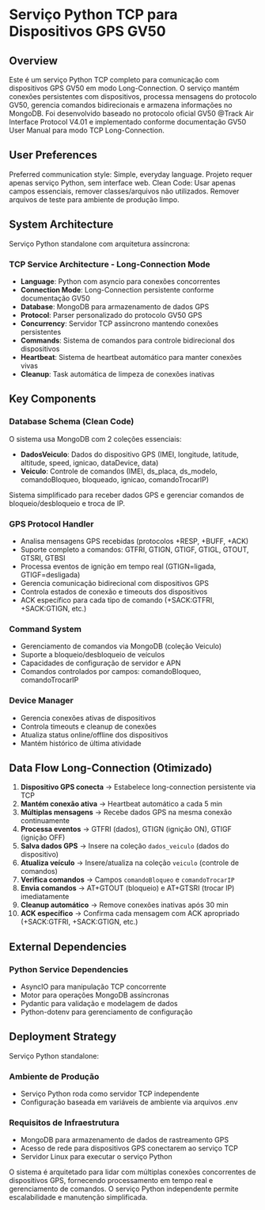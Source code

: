 # Serviço Python TCP para Dispositivos GPS GV50

## Overview

Este é um serviço Python TCP completo para comunicação com dispositivos GPS GV50 em modo Long-Connection. O serviço mantém conexões persistentes com dispositivos, processa mensagens do protocolo GV50, gerencia comandos bidirecionais e armazena informações no MongoDB. Foi desenvolvido baseado no protocolo oficial GV50 @Track Air Interface Protocol V4.01 e implementado conforme documentação GV50 User Manual para modo TCP Long-Connection.

## User Preferences

Preferred communication style: Simple, everyday language.
Projeto requer apenas serviço Python, sem interface web.
Clean Code: Usar apenas campos essenciais, remover classes/arquivos não utilizados.
Remover arquivos de teste para ambiente de produção limpo.

## System Architecture

Serviço Python standalone com arquitetura assíncrona:

### TCP Service Architecture - Long-Connection Mode
- **Language**: Python com asyncio para conexões concorrentes
- **Connection Mode**: Long-Connection persistente conforme documentação GV50
- **Database**: MongoDB para armazenamento de dados GPS
- **Protocol**: Parser personalizado do protocolo GV50 GPS
- **Concurrency**: Servidor TCP assíncrono mantendo conexões persistentes
- **Commands**: Sistema de comandos para controle bidirecional dos dispositivos
- **Heartbeat**: Sistema de heartbeat automático para manter conexões vivas
- **Cleanup**: Task automática de limpeza de conexões inativas

## Key Components

### Database Schema (Clean Code)
O sistema usa MongoDB com 2 coleções essenciais:
- **DadosVeiculo**: Dados do dispositivo GPS (IMEI, longitude, latitude, altitude, speed, ignicao, dataDevice, data)
- **Veiculo**: Controle de comandos (IMEI, ds_placa, ds_modelo, comandoBloqueo, bloqueado, ignicao, comandoTrocarIP)

Sistema simplificado para receber dados GPS e gerenciar comandos de bloqueio/desbloqueio e troca de IP.

### GPS Protocol Handler
- Analisa mensagens GPS recebidas (protocolos +RESP, +BUFF, +ACK)
- Suporte completo a comandos: GTFRI, GTIGN, GTIGF, GTIGL, GTOUT, GTSRI, GTBSI
- Processa eventos de ignição em tempo real (GTIGN=ligada, GTIGF=desligada)
- Gerencia comunicação bidirecional com dispositivos GPS
- Controla estados de conexão e timeouts dos dispositivos
- ACK específico para cada tipo de comando (+SACK:GTFRI, +SACK:GTIGN, etc.)

### Command System
- Gerenciamento de comandos via MongoDB (coleção Veiculo)
- Suporte a bloqueio/desbloqueio de veículos
- Capacidades de configuração de servidor e APN
- Comandos controlados por campos: comandoBloqueo, comandoTrocarIP

### Device Manager
- Gerencia conexões ativas de dispositivos
- Controla timeouts e cleanup de conexões
- Atualiza status online/offline dos dispositivos
- Mantém histórico de última atividade

## Data Flow Long-Connection (Otimizado)

1. **Dispositivo GPS conecta** → Estabelece long-connection persistente via TCP
2. **Mantém conexão ativa** → Heartbeat automático a cada 5 min
3. **Múltiplas mensagens** → Recebe dados GPS na mesma conexão continuamente
4. **Processa eventos** → GTFRI (dados), GTIGN (ignição ON), GTIGF (ignição OFF)
5. **Salva dados GPS** → Insere na coleção `dados_veiculo` (dados do dispositivo)
6. **Atualiza veículo** → Insere/atualiza na coleção `veiculo` (controle de comandos)
7. **Verifica comandos** → Campos `comandoBloqueo` e `comandoTrocarIP`
8. **Envia comandos** → AT+GTOUT (bloqueio) e AT+GTSRI (trocar IP) imediatamente
9. **Cleanup automático** → Remove conexões inativas após 30 min
10. **ACK específico** → Confirma cada mensagem com ACK apropriado (+SACK:GTFRI, +SACK:GTIGN, etc.)

## External Dependencies

### Python Service Dependencies
- AsyncIO para manipulação TCP concorrente
- Motor para operações MongoDB assíncronas
- Pydantic para validação e modelagem de dados
- Python-dotenv para gerenciamento de configuração

## Deployment Strategy

Serviço Python standalone:

### Ambiente de Produção
- Serviço Python roda como servidor TCP independente
- Configuração baseada em variáveis de ambiente via arquivos .env

### Requisitos de Infraestrutura
- MongoDB para armazenamento de dados de rastreamento GPS
- Acesso de rede para dispositivos GPS conectarem ao serviço TCP
- Servidor Linux para executar o serviço Python

O sistema é arquitetado para lidar com múltiplas conexões concorrentes de dispositivos GPS, fornecendo processamento em tempo real e gerenciamento de comandos. O serviço Python independente permite escalabilidade e manutenção simplificada.